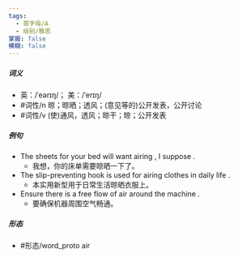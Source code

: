 ```yaml
---
tags:
  - 首字母/A
  - 级别/雅思
掌握: false
模糊: false
---
```

##### 词义
- 英：/ˈeərɪŋ/； 美：/ˈerɪŋ/
- #词性/n  晾；晾晒；透风；(意见等的)公开发表，公开讨论
- #词性/v  (使)通风，透风；晾干；晾；公开发表
##### 例句
- The sheets for your bed will want airing , I suppose .
	- 我想，你的床单需要晾晒一下了。
- The slip-preventing hook is used for airing clothes in daily life .
	- 本实用新型用于日常生活晾晒衣服上。
- Ensure there is a free flow of air around the machine .
	- 要确保机器周围空气畅通。
##### 形态
- #形态/word_proto air

